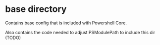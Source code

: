 # base directory

Contains base config that is included with Powershell Core.

Also contains the code needed to adjust PSModulePath to include this dir (TODO)

